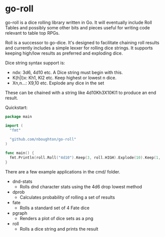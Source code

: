 # go-roll
go-roll is a dice rolling library written in Go. It will eventually include Roll Tables and possibly some other bits and pieces useful for writing 
code relevant to table top RPGs.

Roll is a successor to go-dice. It's designed to facilitate chaining roll results and currently includes a simple lexxer for rolling dice
strings. It supports keeping high/low results as preferred and exploding dice.

Dice string syntax support is:

  - ndx: 3d6, 4d10 etc. A Dice string must begin with this.
  - K(h|l)x: Kh1, Kl2 etc. Keep highest or lowest n dice.
  - Xn,n...: X9,10 etc. Explode any dice in the set
  
These can be chained with a string like 4d10Kh3X10Kl1 to produce an end result.

Quickstart:
```Go
package main

import (
  "fmt"
  
  "github.com/nboughton/go-roll"
)

func main() {
  fmt.Println(roll.Roll("4d10").Keep(3, roll.HIGH).Explode(10).Keep(1, roll.Low))
}
```

There are a few example applications in the cmd/ folder.

  - dnd-stats
    - Rolls dnd character stats using the 4d6 drop lowest method
  - dprob
    - Calculates probability of rolling a set of results
  - fate
    - Rolls a standard set of 4 Fate dice
  - pgraph
    - Renders a plot of dice sets as a png
  - roll
    - Rolls a dice string and prints the result